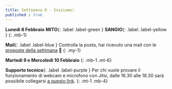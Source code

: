 ```yaml
---
title: Settimana 0 - Iniziamo!
published : true
---
```


**Lunedì 8 Febbraio** **MITO**{: .label .label-green } **SANGIO**{: .label .label-yellow }
{: .mb-1}

**Mail**{: .label .label-blue } Controlla la posta, hai ricevuto una mail con le [proposte della settimana](../settimana0) 💌 
{: .my-1}

**Martedì 9 e Mercoledì 10 Febbraio**
{: .mb-1 .mt-6}

**Supporto tecnico**{: .label .label-purple } Per chi vuole provare il funzionamento di webcam e microfono con Jitsi, dalle 16.30 alle 18.30 sarà possibile collegarsi [a questo link](https://meet.jit.si/lcl-doors-techtest).
{: .mt-1 .mb-4}
